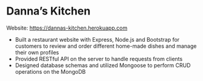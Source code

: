 # Danna’s Kitchen
Website: https://dannas-kitchen.herokuapp.com
- Built a restaurant website with Express, Node.js and Bootstrap for customers to review and order different home-made dishes and manage their own profiles
- Provided RESTful API on the server to handle requests from clients
- Designed database schemas and utilized Mongoose to perform CRUD operations on the MongoDB
